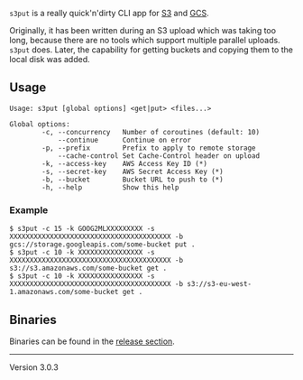 `s3put` is a really quick'n'dirty CLI app for [S3] and [GCS].

Originally, it has been written during an S3 upload which was taking too long, because there are no tools which support multiple parallel uploads. `s3put` does.
Later, the capability for getting buckets and copying them to the local disk was added.

## Usage

	Usage: s3put [global options] <get|put> <files...>

	Global options:
			-c, --concurrency   Number of coroutines (default: 10)
				--continue      Continue on error
			-p, --prefix        Prefix to apply to remote storage
				--cache-control Set Cache-Control header on upload
			-k, --access-key    AWS Access Key ID (*)
			-s, --secret-key    AWS Secret Access Key (*)
			-b, --bucket        Bucket URL to push to (*)
			-h, --help          Show this help

### Example

	$ s3put -c 15 -k GOOG2MLXXXXXXXXX -s XXXXXXXXXXXXXXXXXXXXXXXXXXXXXXXXXXXXXXXX -b gcs://storage.googleapis.com/some-bucket put .
	$ s3put -c 10 -k XXXXXXXXXXXXXXXX -s XXXXXXXXXXXXXXXXXXXXXXXXXXXXXXXXXXXXXXXX -b s3://s3.amazonaws.com/some-bucket get .
	$ s3put -c 10 -k XXXXXXXXXXXXXXXX -s XXXXXXXXXXXXXXXXXXXXXXXXXXXXXXXXXXXXXXXX -b s3://s3-eu-west-1.amazonaws.com/some-bucket get .

## Binaries

Binaries can be found in the [release section](https://github.com/surma/s3put/releases).

[S3]: https://aws.amazon.com/s3/
[GCS]: https://cloud.google.com/storage/
---
Version 3.0.3
